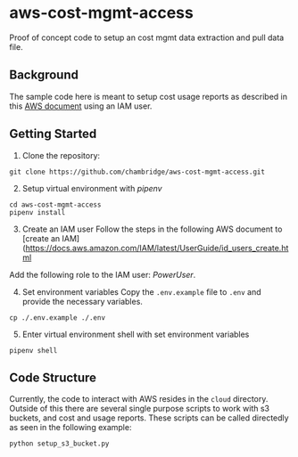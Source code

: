 # aws-cost-mgmt-access
Proof of concept code to setup an cost mgmt data extraction and pull data file. 

## Background
The sample code here is meant to setup cost usage reports as described in this [AWS document](https://docs.aws.amazon.com/awsaccountbilling/latest/aboutv2/billing-reports.html) using an IAM user.

## Getting Started

1. Clone the repository:
```
git clone https://github.com/chambridge/aws-cost-mgmt-access.git
```

2. Setup virtual environment with _pipenv_
```
cd aws-cost-mgmt-access
pipenv install
```

3. Create an IAM user
Follow the steps in the following AWS document to [create an IAM](https://docs.aws.amazon.com/IAM/latest/UserGuide/id_users_create.html

Add the following role to the IAM user: _PowerUser_.


4. Set environment variables
Copy the `.env.example` file to `.env` and provide the necessary variables.
```
cp ./.env.example ./.env
```

5. Enter virtual environment shell with set environment variables
```
pipenv shell
```

## Code Structure

Currently, the code to interact with AWS resides in the `cloud` directory. Outside of this there are several single purpose scripts to work with s3 buckets, and cost and usage reports. These scripts can be called directedly as seen in the following example:

```
python setup_s3_bucket.py
